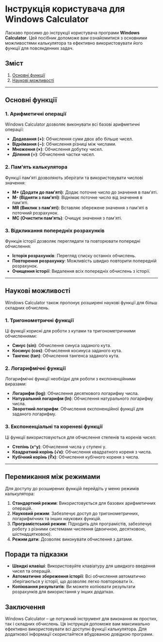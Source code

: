 # Інструкція користувача для Windows Calculator

Ласкаво просимо до інструкції користувача програми **Windows Calculator**.
Цей посібник допоможе вам ознайомитися з основними можливостями калькулятора та ефективно використовувати його функції для повсякденних задач.

## Зміст

1. [Основні функції](#основні-функції)
2. [Наукові можливості](#наукові-можливості)

---

## Основні функції

### 1. Арифметичні операції

Windows Calculator дозволяє виконувати всі базові арифметичні операції:

- **Додавання (+)**: Обчислення суми двох або більше чисел.
- **Віднімання (−)**: Обчислення різниці між числами.
- **Множення (×)**: Обчислення добутку чисел.
- **Ділення (÷)**: Обчислення частки чисел.

### 2. Пам'ять калькулятора

Функції пам'яті дозволяють зберігати та використовувати числові значення:

- **M+ (Додати до пам'яті)**: Додає поточне число до значення в пам'яті.
- **M- (Відняти з пам'яті)**: Віднімає поточне число від значення в пам'яті.
- **MR (Виклик з пам'яті)**: Вставляє збережене значення з пам'яті в поточний розрахунок.
- **MC (Очистити пам'ять)**: Очищує значення з пам'яті.

### 3. Відкликання попередніх розрахунків

Функція історії дозволяє переглядати та повторювати попередні обчислення:

- **Історія розрахунків**: Перегляд списку останніх обчислень.
- **Повторення розрахунку**: Можливість швидко повторити попередній розрахунок.
- **Очищення історії**: Видалення всіх попередніх обчислень з історії.

---

## Наукові можливості

Windows Calculator також пропонує розширені наукові функції для більш складних обчислень.

### 1. Тригонометричні функції

Ці функції корисні для роботи з кутами та тригонометричними обчисленнями:

- **Синус (sin)**: Обчислення синуса заданого кута.
- **Косинус (cos)**: Обчислення косинуса заданого кута.
- **Тангенс (tan)**: Обчислення тангенса заданого кута.

### 2. Логарифмічні функції

Логарифмічні функції необхідні для роботи з експоненційними виразами:

- **Логарифм (log)**: Обчислення десяткового логарифму числа.
- **Натуральний логарифм (ln)**: Обчислення натурального логарифму числа.
- **Зворотний логарифм**: Обчислення експоненційної функції для заданого логарифму.

### 3. Експоненціальні та кореневі функції

Ці функції використовуються для обчислення степенів та коренів чисел:

- **Степінь (x^y)**: Обчислення числа у ступені y.
- **Квадратний корінь (√x)**: Обчислення квадратного кореня з числа.
- **Кубічний корінь (∛x)**: Обчислення кубічного кореня з числа.

---

## Перемикання між режимами

Для доступу до розширених функцій перейдіть у меню режимів калькулятора:

1. **Стандартний режим**: Використовується для базових арифметичних операцій.
2. **Науковий режим**: Забезпечує доступ до тригонометричних, логарифмічних та інших наукових функцій.
3. **Програмістський режим**: Підходить для програмістів, забезпечує роботу з різними системами числення (двоичною, десятковою, шістнадцятковою).
4. **Режим дати**: Дозволяє виконувати обчислення з датами.

## Поради та підказки

- **Швидкі клавіші**: Використовуйте клавіатуру для швидкого введення чисел та операцій.
- **Автоматичне збереження історії**: Всі обчислення автоматично зберігаються у історії, що дозволяє легко повторювати їх.
- **Копіювання результатів**: Ви можете копіювати результати розрахунків для використання у інших додатках.

## Заключення

Windows Calculator – це потужний інструмент для виконання як простих, так і складних обчислень.
Ця інструкція допоможе вам максимально ефективно використовувати всі доступні функції калькулятора.
Для додаткової інформації скористайтеся вбудованою довідкою програми.